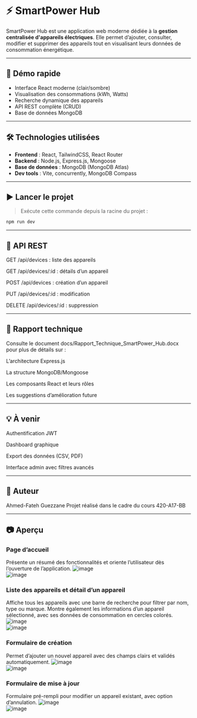 # ⚡ SmartPower Hub

SmartPower Hub est une application web moderne dédiée à la **gestion centralisée d'appareils électriques**. Elle permet d’ajouter, consulter, modifier et supprimer des appareils tout en visualisant leurs données de consommation énergétique.

---

## 🚀 Démo rapide

- Interface React moderne (clair/sombre)
- Visualisation des consommations (kWh, Watts)
- Recherche dynamique des appareils
- API REST complète (CRUD)
- Base de données MongoDB

---

## 🛠️ Technologies utilisées

- **Frontend** : React, TailwindCSS, React Router
- **Backend** : Node.js, Express.js, Mongoose
- **Base de données** : MongoDB (MongoDB Atlas)
- **Dev tools** : Vite, concurrently, MongoDB Compass

---

## ▶️ Lancer le projet

> Exécute cette commande depuis la racine du projet :

```bash
npm run dev
```
---

## 🔌 API REST

GET /api/devices : liste des appareils

GET /api/devices/:id : détails d’un appareil

POST /api/devices : création d’un appareil

PUT /api/devices/:id : modification

DELETE /api/devices/:id : suppression

---

## 📄 Rapport technique

Consulte le document docs/Rapport_Technique_SmartPower_Hub.docx pour plus de détails sur :

L’architecture Express.js

La structure MongoDB/Mongoose

Les composants React et leurs rôles

Les suggestions d’amélioration future

---

## 💡 À venir

Authentification JWT

Dashboard graphique

Export des données (CSV, PDF)

Interface admin avec filtres avancés

---

## 👤 Auteur

Ahmed-Fateh Guezzane
Projet réalisé dans le cadre du cours 420-A17-BB

---

## 📷 Aperçu

### Page d’accueil  
Présente un résumé des fonctionnalités et oriente l’utilisateur dès l’ouverture de l’application.
![image](https://github.com/user-attachments/assets/c068e778-0765-4f1e-81e9-dcc34cd66fc1)  
![image](https://github.com/user-attachments/assets/05b3a036-83bb-4eb4-841b-3cbeb8ac9a7a)


### Liste des appareils et détail d’un appareil  
Affiche tous les appareils avec une barre de recherche pour filtrer par nom, type ou marque. Montre également les informations d’un appareil sélectionné, avec ses données de consommation en cercles colorés.
![image](https://github.com/user-attachments/assets/74807aeb-4302-4aab-a9d6-9ea484c55d20)  
![image](https://github.com/user-attachments/assets/4567fa17-bfd0-458e-82b4-364ed158a770)


### Formulaire de création  
Permet d’ajouter un nouvel appareil avec des champs clairs et validés automatiquement.
![image](https://github.com/user-attachments/assets/73461838-bf6c-42b9-a200-9e5f4f789f20)  
![image](https://github.com/user-attachments/assets/fc7626d3-3f6f-49ec-abda-fe59089c51fe)


### Formulaire de mise à jour  
Formulaire pré-rempli pour modifier un appareil existant, avec option d’annulation.
![image](https://github.com/user-attachments/assets/20d9718e-7fa1-4330-8270-7f76e705ccba)  
![image](https://github.com/user-attachments/assets/276bf5e3-2e8c-4819-bfd1-7314a5210b2d)  










